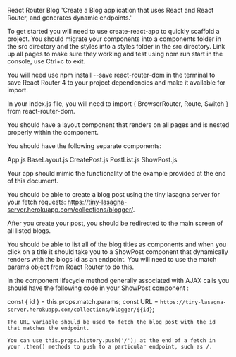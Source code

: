 React Router Blog
'Create a Blog application that uses React and React Router, and generates dynamic endpoints.'

To get started you will need to use create-react-app to quickly scaffold a project. You should migrate your components into a components folder in the src directory and the styles into a styles folder in the src directory. Link up all pages to make sure they working and test using npm run start in the console, use Ctrl+c to exit.

You will need use npm install --save react-router-dom in the terminal to save React Router 4 to your project dependencies and make it available for import.

In your index.js file, you will need to import { BrowserRouter, Route, Switch } from react-router-dom.

You should have a layout component that renders on all pages and is nested properly within the <BrowserRouter> component.

You should have the following separate components:

App.js
BaseLayout.js
CreatePost.js
PostList.js
ShowPost.js

Your app should mimic the functionality of the example provided at the end of this document.

You should be able to create a blog post using the tiny lasagna server for your fetch requests: https://tiny-lasagna-server.herokuapp.com/collections/blogger/.

After you create your post, you should be redirected to the main screen of all listed blogs.

You should be able to list all of the blog titles as <Link /> components and when you click on a title it should take you to a ShowPost component that dynamically renders with the blogs id as an endpoint. You will need to use the match params object from React Router to do this.

In the component lifecycle method generally associated with AJAX calls you should have the following code in your ShowPost component :

const { id } = this.props.match.params;
    const URL = `https://tiny-lasagna-server.herokuapp.com/collections/blogger/${id}`;

    The URL variable should be used to fetch the blog post with the id that matches the endpoint.

    You can use this.props.history.push('/'); at the end of a fetch in your .then() methods to push to a particular endpoint, such as /.

